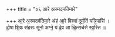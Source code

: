 +++
title = "०६ आरे अस्मदमतिमारे"

+++
आ॒रे अ॒स्मदम॑तिमा॒रे अंह॑ आ॒रे विश्वां॑ दुर्म॒तिं यन्नि॒पासि॑ ।  
दो॒षा शि॒वः स॑हसः सूनो अग्ने॒ यं दे॒व आ चि॒त्सच॑से स्व॒स्ति ॥